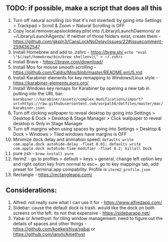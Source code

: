 ## TODO: if possible, make a script that does all this

1. Turn off natural scrolling (so that it's not inverted) by going into Settings > Trackpad > Scroll & Zoom > Natural Scrolling is OFF
2. Copy local.removecapslockdelay.plist into /Library/LaunchDaemons/ or ~/Library/LaunchAgents/. If neither of those folders exist, create them - https://github.com/gkpln3/CapsLockNoDelay/issues/22#issuecomment-2594362547
3. Install Homebrew and add to .zshrc - https://brew.sh/ `echo "eval \"$(/opt/homebrew/bin/brew shellenv)\" > ~/.zshrc`
4. Install Brave - https://brave.com/download/
5. Install Mos for mouse smooth scrolling - https://github.com/Caldis/Mos/blob/master/README.enUS.md
6. Install Karabiner elements for key remapping to Windows/Linux style - https://karabiner-elements.pqrs.org/
7. Install Windows key remaps for Karabiner by opening a new tab in putting into the URL bar: `karabiner://karabiner/assets/complex_modifications/import?url=https://raw.githubusercontent.com/vorpal56/dotfiles/master/mac/karabiner.json`
8. Turn off clicking wallpaper to reveal desktop by going into Settings > Desktop & Dock > Desktop & Stage Manager > Click wallpaper to reveal desktop is Only in Stage Manager
9. Turn off margins when using spaces by going into Settings > Desktop & Dock > Windows > Tiled windows have margins is OFF
10. Minimize dock delay and animation speed: `defaults write com.apple.dock autohide-delay -float 0.01; defaults write com.apple.dock autohide-time-modifier -float 0.2; killall Dock`
11. pure zsh - `brew install pure`
12. Iterm2 - go to profiles > default > keys > general, change left option key and right option key from normal to esc+. go to key mappings tab, add preset for Terminal.app compability. Profile is `iterm2_profile.json`
13. Rectangle - https://rectangleapp.com/

## Considerations:

1. Alfred: not really sure what I can use it for - https://www.alfredapp.com/
2. Sidebar: cause the default dock is trash. would like the dock on both screens on the left. its not that expensive - https://sidebarapp.net/
3. Yabai or Amethyst: for tiling window management. need to figure out the details of spaces and other things - https://github.com/koekeishiya/yabai or https://github.com/ianyh/Amethyst
